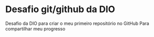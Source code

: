 # Desafio git/github da DIO
Desafio da DIO para criar o meu primeiro repositório no GitHub Para compartilhar meu progresso
